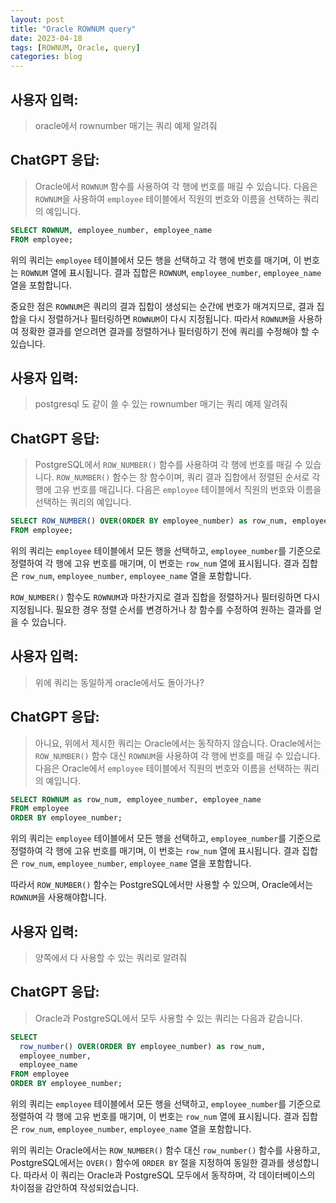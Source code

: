 ```yaml
---
layout: post
title: "Oracle ROWNUM query"
date: 2023-04-18
tags: [ROWNUM, Oracle, query]
categories: blog
---
```


## 사용자 입력:
> oracle에서 rownumber 매기는 쿼리 예제 알려줘

## ChatGPT 응답:
> Oracle에서 `ROWNUM` 함수를 사용하여 각 행에 번호를 매길 수 있습니다. 다음은 `ROWNUM`을 사용하여 `employee` 테이블에서 직원의 번호와 이름을 선택하는 쿼리의 예입니다.

```sql
SELECT ROWNUM, employee_number, employee_name
FROM employee;
```

위의 쿼리는 `employee` 테이블에서 모든 행을 선택하고 각 행에 번호를 매기며, 이 번호는 `ROWNUM` 열에 표시됩니다. 결과 집합은 `ROWNUM`, `employee_number`, `employee_name` 열을 포함합니다. 

중요한 점은 `ROWNUM`은 쿼리의 결과 집합이 생성되는 순간에 번호가 매겨지므로, 결과 집합을 다시 정렬하거나 필터링하면 `ROWNUM`이 다시 지정됩니다. 따라서 `ROWNUM`을 사용하여 정확한 결과를 얻으려면 결과를 정렬하거나 필터링하기 전에 쿼리를 수정해야 할 수 있습니다.

## 사용자 입력:
> postgresql 도 같이 쓸 수 있는 rownumber 매기는 쿼리 예제 알려줘

## ChatGPT 응답:
> PostgreSQL에서 `ROW_NUMBER()` 함수를 사용하여 각 행에 번호를 매길 수 있습니다. `ROW_NUMBER()` 함수는 창 함수이며, 쿼리 결과 집합에서 정렬된 순서로 각 행에 고유 번호를 매깁니다. 다음은 `employee` 테이블에서 직원의 번호와 이름을 선택하는 쿼리의 예입니다.

```sql
SELECT ROW_NUMBER() OVER(ORDER BY employee_number) as row_num, employee_number, employee_name
FROM employee;
```

위의 쿼리는 `employee` 테이블에서 모든 행을 선택하고, `employee_number`를 기준으로 정렬하여 각 행에 고유 번호를 매기며, 이 번호는 `row_num` 열에 표시됩니다. 결과 집합은 `row_num`, `employee_number`, `employee_name` 열을 포함합니다.

`ROW_NUMBER()` 함수도 `ROWNUM`과 마찬가지로 결과 집합을 정렬하거나 필터링하면 다시 지정됩니다. 필요한 경우 정렬 순서를 변경하거나 창 함수를 수정하여 원하는 결과를 얻을 수 있습니다.

## 사용자 입력:
> 위에 쿼리는 동일하게 oracle에서도 돌아가나?

## ChatGPT 응답:
> 아니요, 위에서 제시한 쿼리는 Oracle에서는 동작하지 않습니다. Oracle에서는 `ROW_NUMBER()` 함수 대신 `ROWNUM`을 사용하여 각 행에 번호를 매길 수 있습니다. 다음은 Oracle에서 `employee` 테이블에서 직원의 번호와 이름을 선택하는 쿼리의 예입니다.

```sql
SELECT ROWNUM as row_num, employee_number, employee_name
FROM employee
ORDER BY employee_number;
```

위의 쿼리는 `employee` 테이블에서 모든 행을 선택하고, `employee_number`를 기준으로 정렬하여 각 행에 고유 번호를 매기며, 이 번호는 `row_num` 열에 표시됩니다. 결과 집합은 `row_num`, `employee_number`, `employee_name` 열을 포함합니다.

따라서 `ROW_NUMBER()` 함수는 PostgreSQL에서만 사용할 수 있으며, Oracle에서는 `ROWNUM`을 사용해야합니다.

## 사용자 입력:
> 양쪽에서 다 사용할 수 있는 쿼리로 알려줘

## ChatGPT 응답:
> Oracle과 PostgreSQL에서 모두 사용할 수 있는 쿼리는 다음과 같습니다.

```sql
SELECT 
  row_number() OVER(ORDER BY employee_number) as row_num, 
  employee_number, 
  employee_name 
FROM employee
ORDER BY employee_number;
```

위의 쿼리는 `employee` 테이블에서 모든 행을 선택하고, `employee_number`를 기준으로 정렬하여 각 행에 고유 번호를 매기며, 이 번호는 `row_num` 열에 표시됩니다. 결과 집합은 `row_num`, `employee_number`, `employee_name` 열을 포함합니다.

위의 쿼리는 Oracle에서는 `ROW_NUMBER()` 함수 대신 `row_number()` 함수를 사용하고, PostgreSQL에서는 `OVER()` 함수에 `ORDER BY` 절을 지정하여 동일한 결과를 생성합니다. 따라서 이 쿼리는 Oracle과 PostgreSQL 모두에서 동작하며, 각 데이터베이스의 차이점을 감안하여 작성되었습니다.

